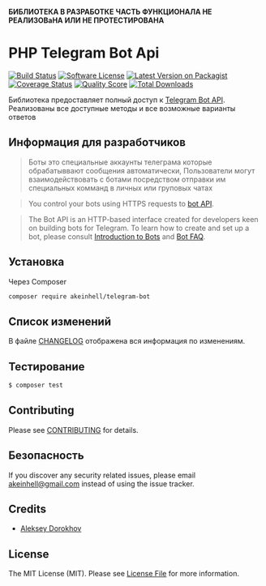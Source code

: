 **БИБЛИОТЕКА В РАЗРАБОТКЕ**
**ЧАСТЬ ФУНКЦИОНАЛА НЕ РЕАЛИЗОВаНА ИЛИ НЕ ПРОТЕСТИРОВАНА**

# PHP Telegram Bot Api

[![Build Status](https://travis-ci.org/akeinhell/telegram-bot.svg?branch=master)](https://travis-ci.org/akeinhell/telegram-bot)
[![Software License](https://img.shields.io/badge/license-MIT-brightgreen.svg?style=flat-square)](LICENSE.md)
[![Latest Version on Packagist](https://img.shields.io/packagist/v/akeinhell/telegram-bot.svg?style=flat-square)](https://packagist.org/packages/akeinhell/telegram-bot)
[![Coverage Status](https://img.shields.io/scrutinizer/coverage/g/akeinhell/telegram-bot.svg?style=flat-square)](https://scrutinizer-ci.com/g/akeinhell/telegram-bot/code-structure)
[![Quality Score](https://img.shields.io/scrutinizer/g/telegrambot/api.svg?style=flat-square)](https://scrutinizer-ci.com/g/akeinhell/telegram-bot)
[![Total Downloads](https://img.shields.io/packagist/dt/akeinhell/telegram-bot.svg?style=flat-square)](https://packagist.org/packages/akeinhell/telegram-bot)


Библиотека предоставляет полный доступ к [Telegram Bot API](https://core.telegram.org/bots/api). Реализованы все доступные методы и все возможные варианты ответов 

## Информация для разработчиков
> Боты это специальные аккаунты телеграма которые обрабатыввают сообщения автоматически, Пользователи могут взаимодействовать с ботами посредством отправки им специальных комманд в личных или груповых чатах

>You control your bots using HTTPS requests to [bot API](https://core.telegram.org/bots/api).

>The Bot API is an HTTP-based interface created for developers keen on building bots for Telegram.
To learn how to create and set up a bot, please consult [Introduction to Bots](https://core.telegram.org/bots) and [Bot FAQ](https://core.telegram.org/bots/faq).

## Установка

Через Composer

``` bash
composer require akeinhell/telegram-bot
```


## Список изменений

В  файле [CHANGELOG](CHANGELOG.md) отображена вся информация по изменениям.

## Тестирование

``` bash
$ composer test
```

## Contributing

Please see [CONTRIBUTING](CONTRIBUTING.md) for details.

## Безопасность

If you discover any security related issues, please email akeinhell@gmail.com instead of using the issue tracker.

## Credits

- [Aleksey Dorokhov](http://vk.com/akeinhell)

## License

The MIT License (MIT). Please see [License File](LICENSE.md) for more information.